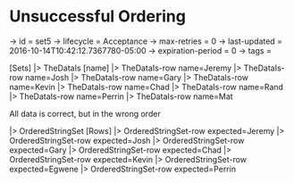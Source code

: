 # Unsuccessful Ordering

-> id = set5
-> lifecycle = Acceptance
-> max-retries = 0
-> last-updated = 2016-10-14T10:42:12.7367780-05:00
-> expiration-period = 0
-> tags = 

[Sets]
|> TheDataIs
    [name]
    |> TheDataIs-row name=Jeremy
    |> TheDataIs-row name=Josh
    |> TheDataIs-row name=Gary
    |> TheDataIs-row name=Kevin
    |> TheDataIs-row name=Chad
    |> TheDataIs-row name=Rand
    |> TheDataIs-row name=Perrin
    |> TheDataIs-row name=Mat


All data is correct, but in the wrong order

|> OrderedStringSet
    [Rows]
    |> OrderedStringSet-row expected=Jeremy
    |> OrderedStringSet-row expected=Josh
    |> OrderedStringSet-row expected=Gary
    |> OrderedStringSet-row expected=Chad
    |> OrderedStringSet-row expected=Kevin
    |> OrderedStringSet-row expected=Egwene
    |> OrderedStringSet-row expected=Perrin

~~~
